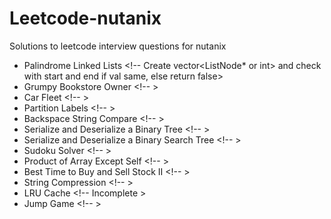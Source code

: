 # Leetcode-nutanix
Solutions to leetcode interview questions for nutanix
* Palindrome Linked Lists <!-- Create vector<ListNode* or int> and check with start and end if val same, else return false>
* Grumpy Bookstore Owner <!-- >
* Car Fleet <!-- >
* Partition Labels <!-- >
* Backspace String Compare <!-- >
* Serialize and Deserialize a Binary Tree <!-- >
* Serialize and Deserialize a Binary Search Tree <!-- >
* Sudoku Solver <!-- >
* Product of Array Except Self <!-- >
* Best Time to Buy and Sell Stock II <!-- >
* String Compression <!-- >
* LRU Cache <!-- Incomplete >
* Jump Game <!-- >